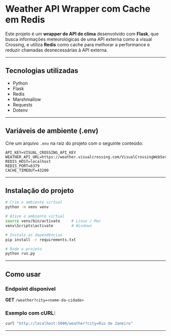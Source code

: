 # Weather API Wrapper com Cache em Redis

Este projeto é um **wrapper de API de clima** desenvolvido com **Flask**, que busca informações meteorológicas de uma API externa como a visual Crossing, e utiliza **Redis** como cache para melhorar a performance e reduzir chamadas desnecessárias à API externa.

---

## Tecnologias utilizadas

- Python
- Flask
- Redis
- Marshmallow
- Requests
- Dotenv

---

## Variáveis de ambiente (.env)

Crie um arquivo `.env` na raiz do projeto com o seguinte conteúdo:

```env
API_KEY=VISUAL_CROSSING_API_KEY
WEATHER_API_URL=https://weather.visualcrossing.com/VisualCrossingWebServices/rest/services/timeline
REDIS_HOST=localhost
REDIS_PORT=6379
CACHE_TIMEOUT=43200
```

---

## Instalação do projeto 

```bash
# Crie o ambiente virtual
python -m venv venv

# Ative o ambiente virtual
source venv/bin/activate     # Linux / Mac
venv\Scripts\activate        # Windows

# Instale as dependências
pip install -r requirements.txt

# Rode o projeto
python run.py
```

---

## Como usar

### Endpoint disponível

**GET** `/weather?city=<nome-da-cidade>`

### Exemplo com cURL:

```bash
curl "http://localhost:5000/weather?city=Rio de Janeiro"
```

---

